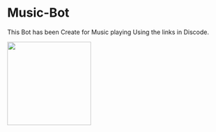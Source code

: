 # Music-Bot

This Bot has been Create for Music playing Using the links in Discode.

[<img src="https://open.autocode.com/static/images/open.svg?" width="192">](https://open.autocode.com/)


